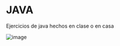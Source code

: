 # JAVA
Ejercicios de java hechos en clase o en casa


![image](https://github.com/user-attachments/assets/7164b837-0e6e-430c-901c-044df31d4dca)
